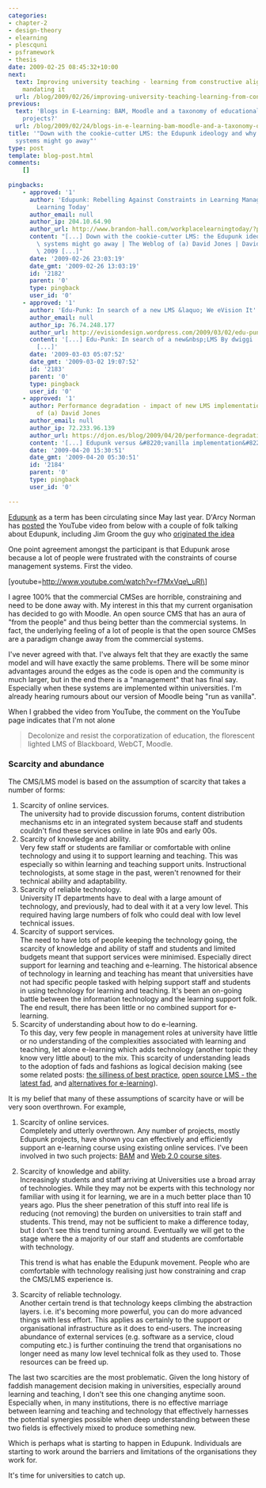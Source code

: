 ```yaml
---
categories:
- chapter-2
- design-theory
- elearning
- plescquni
- psframework
- thesis
date: 2009-02-25 08:45:32+10:00
next:
  text: Improving university teaching - learning from constructive alignment by *NOT*
    mandating it
  url: /blog/2009/02/26/improving-university-teaching-learning-from-constructive-alignment-by-not-mandating-it/
previous:
  text: 'Blogs in E-Learning: BAM, Moodle and a taxonomy of educational aggregation
    projects?'
  url: /blog/2009/02/24/blogs-in-e-learning-bam-moodle-and-a-taxonomy-of-educational-aggregation-projects/
title: '"Down with the cookie-cutter LMS: the Edupunk ideology and why integrated
  systems might go away"'
type: post
template: blog-post.html
comments:
    []
    
pingbacks:
    - approved: '1'
      author: 'Edupunk: Rebelling Against Constraints in Learning Management | Workplace
        Learning Today'
      author_email: null
      author_ip: 204.10.64.90
      author_url: http://www.brandon-hall.com/workplacelearningtoday/?p=3205
      content: "[...] Down with the cookie-cutter LMS: the Edupunk ideology and why integrated\
        \ systems might go away | The Weblog of (a) David Jones | David Jones \_| 25 February\
        \ 2009 [...]"
      date: '2009-02-26 23:03:19'
      date_gmt: '2009-02-26 13:03:19'
      id: '2182'
      parent: '0'
      type: pingback
      user_id: '0'
    - approved: '1'
      author: 'Edu-Punk: In search of a new LMS &laquo; We eVision It'
      author_email: null
      author_ip: 76.74.248.177
      author_url: http://evisiondesign.wordpress.com/2009/03/02/edu-punk-in-search-of-a-new-lms/
      content: '[...] Edu-Punk: In search of a new&nbsp;LMS By dwiggi  https://djon.es/blog/2009/02/25/down-with-the-cookie-cutter-lms-the-edupunk-ideology-and...
        [...]'
      date: '2009-03-03 05:07:52'
      date_gmt: '2009-03-02 19:07:52'
      id: '2183'
      parent: '0'
      type: pingback
      user_id: '0'
    - approved: '1'
      author: Performance degradation - impact of new LMS implementation &laquo; The Weblog
        of (a) David Jones
      author_email: null
      author_ip: 72.233.96.139
      author_url: https://djon.es/blog/2009/04/20/performance-degradation-impact-of-new-lms-implementation/
      content: '[...] Edupunk versus &#8220;vanilla implementation&#8221;; [...]'
      date: '2009-04-20 15:30:51'
      date_gmt: '2009-04-20 05:30:51'
      id: '2184'
      parent: '0'
      type: pingback
      user_id: '0'
    
---
```

[Edupunk](http://en.wikipedia.org/wiki/Edupunk) as a term has been circulating since May last year. D'Arcy Norman has [posted](http://www.darcynorman.net/2009/02/24/now-this-is-edupunk/) the YouTube video from below with a couple of folk talking about Edupunk, including Jim Groom the guy who [originated the idea](http://bavatuesdays.com/the-glass-bees/)

One point agreement amongst the participant is that Edupunk arose because a lot of people were frustrated with the constraints of course management systems. First the video.

\[youtube=http://www.youtube.com/watch?v=f7MxVqe\_uRI\]

I agree 100% that the commercial CMSes are horrible, constraining and need to be done away with. My interest in this that my current organisation has decided to go with Moodle. An open source CMS that has an aura of "from the people" and thus being better than the commercial systems. In fact, the underlying feeling of a lot of people is that the open source CMSes are a paradigm change away from the commercial systems.

I've never agreed with that. I've always felt that they are exactly the same model and will have exactly the same problems. There will be some minor advantages around the edges as the code is open and the community is much larger, but in the end there is a "management" that has final say. Especially when these systems are implemented within universities. I'm already hearing rumours about our version of Moodle being "run as vanilla".

When I grabbed the video from YouTube, the comment on the YouTube page indicates that I'm not alone

> Decolonize and resist the corporatization of education, the florescent lighted LMS of Blackboard, WebCT, Moodle.

### Scarcity and abundance

The CMS/LMS model is based on the assumption of scarcity that takes a number of forms:

1. Scarcity of online services.  
    The university had to provide discussion forums, content distribution mechanisms etc in an integrated system because staff and students couldn't find these services online in late 90s and early 00s.
2. Scarcity of knowledge and ability.  
    Very few staff or students are familiar or comfortable with online technology and using it to support learning and teaching. This was especially so within learning and teaching support units. Instructional technologists, at some stage in the past, weren't renowned for their technical ability and adaptability.
3. Scarcity of reliable technology.  
    University IT departments have to deal with a large amount of technology, and previously, had to deal with it at a very low level. This required having large numbers of folk who could deal with low level technical issues.
4. Scarcity of support services.  
    The need to have lots of people keeping the technology going, the scarcity of knowledge and ability of staff and students and limited budgets meant that support services were minimised. Especially direct support for learning and teaching and e-learning. The historical absence of technology in learning and teaching has meant that universities have not had specific people tasked with helping support staff and students in using technology for learning and teaching. It's been an on-going battle between the information technology and the learning support folk. The end result, there has been little or no combined support for e-learning.
5. Scarcity of understanding about how to do e-learning.  
    To this day, very few people in management roles at university have little or no understanding of the complexities associated with learning and teaching, let alone e-learning which adds technology (another topic they know very little about) to the mix. This scarcity of understanding leads to the adoption of fads and fashions as logical decision making (see some related posts: [the silliness of best practice](/blog/2009/02/09/on-the-silliness-of-best-practice-or-why-you-shouldnt-just-copy-successful-organisations/), [open source LMS - the latest fad](/blog/2009/01/21/open-source-learning-management-systems-the-latest-fad-in-e-learning/), and [alternatives for e-learning](/blog/2009/02/15/alternatives-for-the-institutional-implementation-of-e-learning-lessons-from-13-years-of-webfuse/)).

It is my belief that many of these assumptions of scarcity have or will be very soon overthrown. For example,

1. Scarcity of online services.  
    Completely and utterly overthrown. Any number of projects, mostly Edupunk projects, have shown you can effectively and efficiently support an e-learning course using existing online services. I've been involved in two such projects: [BAM](/blog/research/bam-blog-aggregation-management/) and [Web 2.0 course sites](/blog/2007/07/11/cqus-first-web-20-course-site-goes-live/).
2. Scarcity of knowledge and ability.  
    Increasingly students and staff arriving at Universities use a broad array of technologies. While they may not be experts with this technology nor familiar with using it for learning, we are in a much better place than 10 years ago. Plus the sheer penetration of this stuff into real life is reducing (not removing) the burden on universities to train staff and students. This trend, may not be sufficient to make a difference today, but I don't see this trend turning around. Eventually we will get to the stage where the a majority of our staff and students are comfortable with technology.
    
    This trend is what has enable the Edupunk movement. People who are comfortable with technology realising just how constraining and crap the CMS/LMS experience is.
    
3. Scarcity of reliable technology.  
    Another certain trend is that technology keeps climbing the abstraction layers. i.e. it's becoming more powerful, you can do more advanced things with less effort. This applies as certainly to the support or organisational infrastructure as it does to end-users. The increasing abundance of external services (e.g. software as a service, cloud computing etc.) is further continuing the trend that organisations no longer need as many low level technical folk as they used to. Those resources can be freed up.

The last two scarcities are the most problematic. Given the long history of faddish management decision making in universities, especially around learning and teaching, I don't see this one changing anytime soon. Especially when, in many institutions, there is no effective marriage between learning and teaching and technology that effectively harnesses the potential synergies possible when deep understanding between these two fields is effectively mixed to produce something new.

Which is perhaps what is starting to happen in Edupunk. Individuals are starting to work around the barriers and limitations of the organisations they work for.

It's time for universities to catch up.